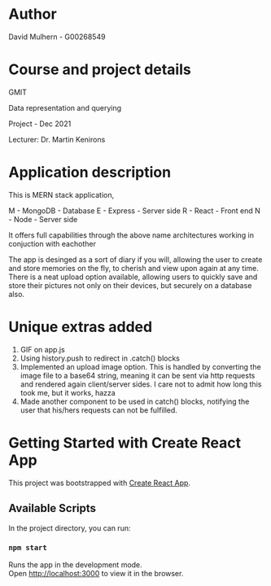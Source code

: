# Author

David Mulhern - G00268549 

# Course and project details

GMIT

Data representation and querying 

Project - Dec 2021

Lecturer: Dr. Martin Kenirons

# Application description

This is MERN stack application,

M - MongoDB - Database 
E - Express - Server side
R - React  - Front end
N - Node - Server side

It offers full capabilities through the above name architectures working in conjuction with eachother

The app is desinged as a sort of diary if you will, allowing the user to create and store memories on the fly, to cherish and view upon again at any time. There is a neat upload option available, allowing users to quickly save and store their pictures not only on their devices, but securely on a database also.

# Unique extras added 

1. GIF on app.js
2. Using history.push to redirect in .catch() blocks
3. Implemented an upload image option. This is handled by converting the image file to a base64 string, meaning it can be sent via http requests and rendered again client/server sides. I care not to admit how long this took me, but it works, hazza
4. Made another component to be used in catch() blocks, notifying the user that his/hers requests can not be fulfilled. 

# Getting Started with Create React App

This project was bootstrapped with [Create React App](https://github.com/facebook/create-react-app).

## Available Scripts

In the project directory, you can run:

### `npm start`

Runs the app in the development mode.\
Open [http://localhost:3000](http://localhost:3000) to view it in the browser.
